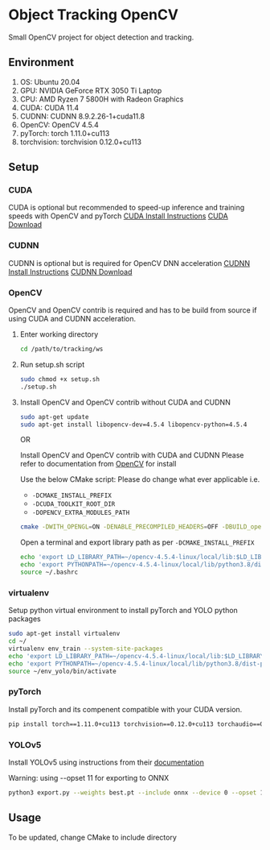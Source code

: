 # Object Tracking OpenCV

Small OpenCV project for object detection and tracking.

## Environment

1. OS: Ubuntu 20.04
2. GPU: NVIDIA GeForce RTX 3050 Ti Laptop
3. CPU: AMD Ryzen 7 5800H with Radeon Graphics
4. CUDA: CUDA 11.4
5. CUDNN: CUDNN 8.9.2.26-1+cuda11.8
6. OpenCV: OpenCV 4.5.4
7. pyTorch: torch 1.11.0+cu113
8. torchvision: torchvision 0.12.0+cu113

## Setup

### CUDA

CUDA is optional but recommended to speed-up inference and training speeds with OpenCV and pyTorch
[CUDA Install Instructions](https://docs.nvidia.com/cuda/cuda-installation-guide-linux/index.html#package-manager-installation)
[CUDA Download](https://developer.nvidia.com/cuda-toolkit-archive)

### CUDNN

CUDNN is optional but is required for OpenCV DNN acceleration
[CUDNN Install Instructions](https://docs.nvidia.com/deeplearning/cudnn/install-guide/index.html)
[CUDNN Download](https://developer.nvidia.com/rdp/cudnn-download)

### OpenCV

OpenCV and OpenCV contrib is required and has to be build from source if using CUDA and CUDNN acceleration.


1. Enter working directory
   ```sh
   cd /path/to/tracking/ws
   ```

2. Run setup.sh script
   ```sh
   sudo chmod +x setup.sh
   ./setup.sh
   ```

3. Install OpenCV and OpenCV contrib without CUDA and CUDNN
   ```sh
   sudo apt-get update
   sudo apt-get install libopencv-dev=4.5.4 libopencv-python=4.5.4
   ```

   OR

   Install OpenCV and OpenCV contrib with CUDA and CUDNN
   Please refer to documentation from [OpenCV](https://docs.opencv.org/4.5.4/d7/d9f/tutorial_linux_install.html) for install

   Use the below CMake script:
   Please do change what ever applicable i.e. 
   - `-DCMAKE_INSTALL_PREFIX`
   - `-DCUDA_TOOLKIT_ROOT_DIR`
   - `-DOPENCV_EXTRA_MODULES_PATH`

   ```sh
   cmake -DWITH_OPENGL=ON -DENABLE_PRECOMPILED_HEADERS=OFF -DBUILD_opencv_cudacodec=OFF -DCMAKE_BUILD_TYPE=RELEASE -DCMAKE_INSTALL_PREFIX=~/opencv-4.5.4-linux -DWITH_TBB=ON -DBUILD_EXAMPLES=OFF -DBUILD_opencv_world=OFF -DBUILD_opencv_gapi=ON -DBUILD_opencv_wechat_qrcode=OFF -DWITH_QT=ON -DWITH_OPENGL=ON -DWITH_GTK=ON -DWITH_GTK3=ON -DWITH_GTK_2_X=OFF -DWITH_VTK=OFF -DWITH_CUDA=ON -DWITH_CUDNN=ON -DOPENCV_DNN_CUDA=ON -DWITH_CUBLAS=ON -DCUDA_TOOLKIT_ROOT_DIR=/usr/local/cuda-11.4 -DOPENCV_EXTRA_MODULES_PATH=../../opencv_contrib/modules ..
   ```

   Open a terminal and export library path as per `-DCMAKE_INSTALL_PREFIX`
   ```sh
   echo 'export LD_LIBRARY_PATH=~/opencv-4.5.4-linux/local/lib:$LD_LIBRARY_PATH' >> ~/.bashrc
   echo 'export PYTHONPATH=~/opencv-4.5.4-linux/local/lib/python3.8/dist-packages/:$PYTHONPATH' >> ~/.bashrc
   source ~/.bashrc
   ```
   
### virtualenv
Setup python virtual environment to install pyTorch and YOLO python packages

```sh
sudo apt-get install virtualenv
cd ~/
virtualenv env_train --system-site-packages
echo 'export LD_LIBRARY_PATH=~/opencv-4.5.4-linux/local/lib:$LD_LIBRARY_PATH' >> ~/env_yolo/bin/activate
echo 'export PYTHONPATH=~/opencv-4.5.4-linux/local/lib/python3.8/dist-packages/:$PYTHONPATH' >> ~/env_yolo/bin/activate
source ~/env_yolo/bin/activate
```

### pyTorch

Install pyTorch and its compenent compatible with your CUDA version.
```sh
pip install torch==1.11.0+cu113 torchvision==0.12.0+cu113 torchaudio==0.11.0 --extra-index-url https://download.pytorch.org/whl/cu113
```

### YOLOv5

Install YOLOv5 using instructions from their [documentation](https://docs.ultralytics.com/yolov5/quickstart_tutorial/)

Warning: using --opset 11 for exporting to ONNX
```sh
python3 export.py --weights best.pt --include onnx --device 0 --opset 11
```

## Usage

To be updated, change CMake to include directory
